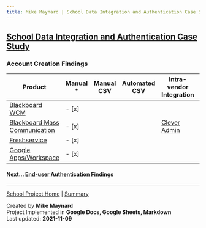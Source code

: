 ```yaml
---
title: Mike Maynard | School Data Integration and Authentication Case Study - Account Creation
---
```

## [School Data Integration and Authentication Case Study](./)

### Account Creation Findings


| Product | Manual * | Manual CSV | Automated CSV | Intra-vendor Integration | Third Party Integration | API |
| ------- | ------ | ----------- | ------- | ------ | ----------- | ------- |
| [Blackboard WCM](https://www.blackboard.com/engage-your-community/websites-branding/web-community-manager) | - [x] | | | | | |
| [Blackboard Mass Communication](https://www.blackboard.com/engage-your-community/communications/mass-notifications-for-k-12)| - [x] | | | [Clever Admin](https://support.clever.com/hc/s/topic/0TO1P000000V0vVWAS/clever-admin) | - [x] | |
| [Freshservice](https://freshservice.com/) | - [x] | | | | | |
| [Google Apps/Workspace](https://edu.google.com/why-google/k-12-solutions/)| - [x] | | | | | |


#### Next... [End-user Authentication Findings](authentication_findings.html)



---
[School Project Home](./) | [Summary](summary.html)

Created by **Mike Maynard**<BR>
Project Implemented in **Google Docs, Google Sheets, Markdown**<BR>
Last updated:  **2021-11-09**
